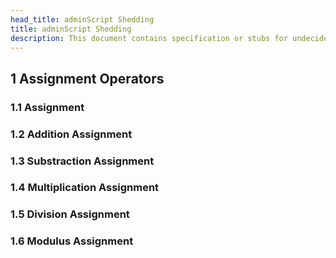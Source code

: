 ```yaml
---
head_title: adminScript Shedding
title: adminScript Shedding
description: This document contains specification or stubs for undecided ideas which may be added soon
---
```


## 1 Assignment Operators

### 1.1 Assignment

### 1.2 Addition Assignment

### 1.3 Substraction Assignment

### 1.4 Multiplication Assignment

### 1.5 Division Assignment

### 1.6 Modulus Assignment